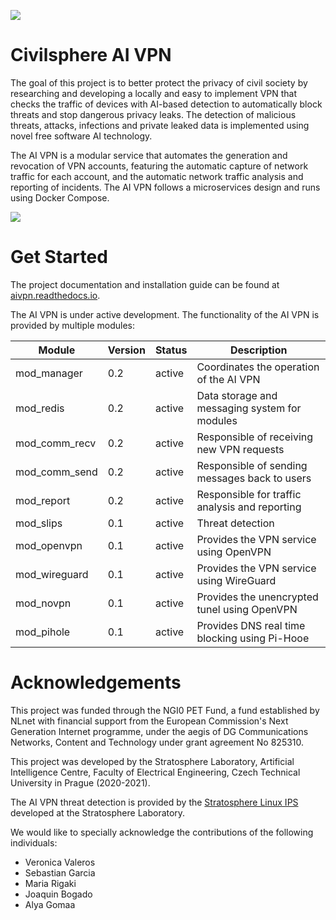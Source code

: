 ![](https://github.com/stratosphereips/AIVPN/blob/main/assets/Civilsphere-AI-VPN.png)

# Civilsphere AI VPN

The goal of this project is to better protect the privacy of civil society by researching and developing a locally and easy to implement VPN that checks the traffic of devices with AI-based detection to automatically block threats and stop dangerous privacy leaks. The detection of malicious threats, attacks, infections and private leaked data is implemented using novel free software AI technology.

The AI VPN is a modular service that automates the generation and revocation of VPN accounts, featuring the automatic capture of network traffic for each account, and the automatic network traffic analysis and reporting of incidents. The AI VPN follows a microservices design and runs using Docker Compose.

![](https://github.com/stratosphereips/AIVPN/blob/main/assets/Civilsphere-AI-VPN-HowItWorks-1.png)


# Get Started

The project documentation and installation guide can be found at [aivpn.readthedocs.io](https://aivpn.readthedocs.io/).

The AI VPN is under active development. The functionality of the AI VPN is provided by multiple modules:

|   Module      | Version | Status | Description                                    |
|   ------      | ------- | ------ | -----------                                    |
| mod_manager   |     0.2 | active | Coordinates the operation of the AI VPN        |
| mod_redis     |     0.2 | active | Data storage and messaging system for modules  |
| mod_comm_recv |     0.2 | active | Responsible of receiving new VPN requests      |
| mod_comm_send |     0.2 | active | Responsible of sending messages back to users  |
| mod_report    |     0.2 | active | Responsible for traffic analysis and reporting |
| mod_slips     |     0.1 | active | Threat detection                               |
| mod_openvpn   |     0.1 | active | Provides the VPN service using OpenVPN         |
| mod_wireguard |     0.1 | active | Provides the VPN service using WireGuard       |
| mod_novpn     |     0.1 | active | Provides the unencrypted tunel using OpenVPN   |
| mod_pihole    |     0.1 | active | Provides DNS real time blocking using Pi-Hooe  | 

# Acknowledgements

This project was funded through the NGI0 PET Fund, a fund established by NLnet with financial support from the European Commission's Next Generation Internet programme, under the aegis of DG Communications Networks, Content and Technology under grant agreement No 825310.

This project was developed by the Stratosphere Laboratory, Artificial Intelligence Centre, Faculty of Electrical Engineering, Czech Technical University in Prague (2020-2021).

The AI VPN threat detection is provided by the [Stratosphere Linux IPS](https://github.com/stratosphereips/StratosphereLinuxIPS) developed at the Stratosphere Laboratory.

We would like to specially acknowledge the contributions of the following individuals:

* Veronica Valeros
* Sebastian Garcia
* Maria Rigaki
* Joaquin Bogado
* Alya Gomaa
